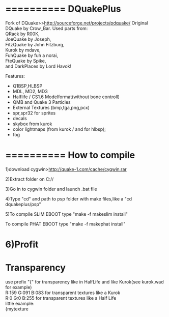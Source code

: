 ==========
DQuakePlus
==========
Fork of DQuake>>http://sourceforge.net/projects/pdquake/ 
Original DQuake by Crow_Bar. 
Used parts from:  
QRack by R00K,   
JoeQuake by Joseph,    
FitzQuake by John Fitzburg,  
Kurok by mdave,    
FuhQuake by fuh a norai,   
FteQuake by Spike,   
and DarkPlaces by Lord Havok!   

Features:
- Q1BSP,HLBSP
- MDL, MD2, MD3
- Halflife / CS1.6 Modelformat(without bone controll)
- QMB and Quake 3 Particles
- External Textures (bmp,tga,png,pcx)
- spr,spr32 for sprites
- decals
- skybox from kurok
- color lightmaps (from kurok / and for hlbsp);
- fog

==========
How to compile
==========
1)download cygwin>http://quake-1.com/cache/cygwin.rar

2)Extract folder on C://

3)Go in to cygwin folder and launch .bat file

4)Type "cd" and path to psp folder with make files,like a "cd dquakeplus/psp"

5)To compile SLIM EBOOT type "make -f  makeslim install"

  To compile PHAT EBOOT type "make -f makephat install"
  
6)Profit
==========
Transparency
==========
use prefix "{" for transparency like in HalfLife and like Kurok(see kurok.wad for example)     
R:159 G:091 B:083 for transparent textures like a Kurok      
R:0 G:0 B:255 for transparent textures like a Half Life      
little example:      
{mytexture     
